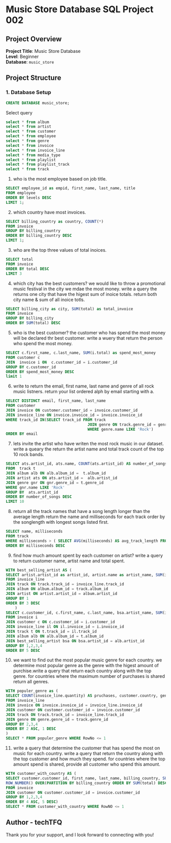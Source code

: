 # Music Store Database SQL Project 002

## Project Overview

**Project Title**: Music Store Database  
**Level**: Beginner  
**Database**: `music_store`

## Project Structure

### 1. Database Setup

```sql
CREATE DATABASE music_store;
```


Select query

```sql
select * from album
select * from artist
select * from customer
select * from employee
select * from genre
select * from invoice
select * from invoice_line
select * from media_type
select * from playlist
select * from playlist_track
select * from track
```


1. who is the most employee based on job title.

```sql
SELECT employee_id as empid, first_name, last_name, title
FROM employee
ORDER BY levels DESC
LIMIT 1;
```


2. which country have most invoices.

```sql
SELECT billing_country as country, COUNT(*)
FROM invoice
GROUP BY billing_country
ORDER BY billing_country DESC
LIMIT 1;
```


3. who are the top three values of total inoices.

```sql
SELECT total
FROM invoice
ORDER BY total DESC
LIMIT 3
```


4. which city has the best customers? we would like to throw a promotional music festival in the city we mdae the most money. write a query the returns one city that have the higest sum of inoice totals. return both city name & sum of all inoice totls.

```sql
SELECT billing_city as city, SUM(total) as total_invoice
FROM invoice 
GROUP BY billing_city
ORDER BY SUM(total) DESC
```


5. who is the best customer? the customer who has spend the most money will be declared thr best customer. write a wuery that return the person who spend the most money.

```sql
SELECT c.first_name, c.last_name, SUM(i.total) as spend_most_money
FROM customer c 
JOIN  invoice i ON  c.customer_id = i.customer_id
GROUP BY c.customer_id
ORDER BY spend_most_money DESC
limit 1
```


6. write to return the email, first name, last name and genre of all rock music listners. return your list ordered alph by email starting with a.

```sql
SELECT DISTINCT email, first_name, last_name 
FROM customer
JOIN invoice ON customer.customer_id = invoice.customer_id
JOIN invoice_line ON invoice.invoice_id = invoice.invoice_id
WHERE track_id IN(SELECT track_id FROM track
									JOIN genre ON track.genre_id = genre.genre_id
									WHERE genre.name LIKE 'Rock')
ORDER BY email
```


7. lets invite the artist who have writen the most rock music in our dataset. write a queary the return the artist name and total track count of the top 10 rock bands.

```sql
SELECT ats.artist_id, ats.name, COUNT(ats.artist_id) AS number_of_songs
FROM  track t
JOIN album alb ON alb.album_id =  t.album_id
JOIN artist ats ON ats.artist_id =  alb.artist_id
JOIN genre gnr ON gnr.genre_id = t.genre_id
WHERE gnr.name LIKE 'Rock'
GROUP BY  ats.artist_id
ORDER BY number_of_songs DESC
LIMIT 10
```


8. return all the track names that have a song length longer than the average length return the name and milliseconds for each track order by the songlength with longest songs listed first.

```sql
SELECT name, milliseconds
FROM track
WHERE milliseconds > ( SELECT AVG(milliseconds) AS avg_track_length FROM track)
ORDER BY milliseconds DESC
```


9. find how much amount spent by each customer on artist? write a query to return customer name, artist name and total spent.

```sql
WITH best_selling_artist AS (
SELECT artist.artist_id as artist_id, artist.name as artist_name, SUM(invoice_line.unit_price * invoice_line.quantity) as amount
FROM invoice_line
JOIN track ON track.track_id = invoice_line.track_id
JOIN album ON album.album_id = track.album_id
JOIN artist ON artist.artist_id = album.artist_id
GROUP BY 1
ORDER BY 3 DESC
	)
SELECT c.customer_id, c.first_name, c.last_name, bsa.artist_name, SUM(il.unit_price * il.quantity) AS amount_spent
FROM invoice i
JOIN customer c ON c.customer_id = i.customer_id
JOIN invoice_line il ON il.invoice_id = i.invoice_id
JOIN track t ON t.track_id = il.track_id
JOIN album alb ON alb.album_id = t.album_id
JOIN best_selling_artist bsa ON bsa.artist_id = alb.artist_id
GROUP BY 1,2,3,4
ORDER BY 5 DESC
```


10. we want to find out the most popular music genre for each country. we determine most popular genre as the genre with the higest amount of purchise.write a query that return each country along with the top genre. for countries where the maximum number of purchases is shared return all genres.

```sql
WITH populer_genre as (
SELECT COUNT(invoice_line.quantity) AS pruchases, customer.country, genre.name, genre.genre_id,ROW_NUMBER() OVER(PARTITION BY customer.country ORDER BY COUNT(invoice_line.quantity)DESC) AS RowNo
FROM invoice_line
JOIN invoice ON invoice.invoice_id = invoice_line.invoice_id
JOIN customer ON customer.customer_id = invoice.customer_id
JOIN track ON track.track_id = invoice_line.track_id
JOIN genre ON genre.genre_id = track.genre_id
GROUP BY 2,3,4
ORDER BY 2 ASC, 1 DESC
)
SELECT * FROM populer_genre WHERE RowNo <= 1
```


11. write a query that determine the customer that has spend the most on music for each country. write a query that return the country along with the top customer and how much they spend. for countries where the top amount spend is shared, provide all customer who spend this amount.

```sql
WITH customer_with_country AS (
SELECT customer.customer_id, first_name, last_name, billing_country, SUM(total) AS total_spending,
ROW_NUMBER() OVER(PARTITION BY billing_country ORDER BY SUM(total) DESC) AS RowNO
FROM invoice
JOIN customer ON customer.customer_id = invoice.customer_id
GROUP BY 1,2,3,4
ORDER BY 4 ASC, 5 DESC)
SELECT * FROM customer_with_country WHERE RowNO <= 1
```


## Author - techTFQ

Thank you for your support, and I look forward to connecting with you!
